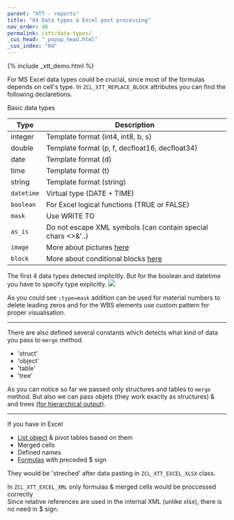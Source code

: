 ```yaml
---
parent: "XTT - reports"
title: "04 Data types & Excel post processing"
nav_order: 40
permalink: /xtt/data-types/
_cus_head: "_popup_head.html"
_cus_index: "04"
---
```


{% include _xtt_demo.html %}

For MS Excel data types could be crucial, since most of the formulas depends on cell's type.
In `ZCL_XTT_REPLACE_BLOCK` attributes you can find the following declaretions.

Basic data types

|Type      | Description      |
|-------------|-------------|
|integer| Template format (int4, int8, b, s) |
|double| Template format (p, f, decfloat16, decfloat34) |
|date| Template format (d) |
|time| Template format (t) |
|string| Template format (string) |
|`datetime`| Virtual type (DATE + TIME) |
|`boolean`|For Excel logical functions (TRUE or FALSE)|
|`mask`|Use WRITE TO|
|`as_is`|Do not escape XML symbols (can contain special chars <>&'..)|
|`image`|More about pictures [here](../images/)|
|`block`|More about conditional blocks [here](../block/)|

The first 4 data types detected implicitly. But for the boolean and datetime you have to specify type explicitly.
![](https://raw.githubusercontent.com/wiki/bizhuka/xtt/img/data_types_01.png)

As you could see `;type=mask` addition can be used for material numbers to delete leading zeros and for the WBS elements use custom pattern for proper visualisation.

***

There are also defined several constants which detects what kind of data you pass to `merge` method.
* 'struct'
* 'object'
* 'table'
* 'tree'

As you can notice so far we passed only structures and tables to `merge` method.
But also we can pass objets (they work exactly as structures) & and trees [(for hierarchical output)](../tree-group-by-fields/).

***
If you have in Excel
* [List object](../basic-tables/) & pivot tables based on them
* Merged cells
* Defined names
* [Formulas](../excel-formula/) with preceded $ sign

They would be 'streched' after data pasting in `ZCL_XTT_EXCEL_XLSX` class.

In `ZCL_XTT_EXCEL_XML` only formulas & merged cells would be proccessed correctly<br/>
Since relative references are used in the internal XML (unlike xlsx), there is no need in $ sign.